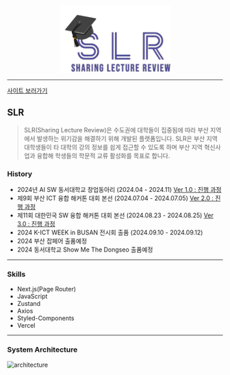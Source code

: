 <div align = "center">
    
![로고](https://raw.githubusercontent.com/UbSE-lab/class-review-site-server/refs/heads/main/images/Logo_Blue2.png)

</div>

---

[사이트 보러가기](https://slr-phi.vercel.app/)


## SLR
> SLR(Sharing Lecture Review)은 수도권에 대학들이 집중됨에 따라 부산 지역에서 발생하는 위기감을 해결하기 위해 개발된 플랫폼입니다.
> SLR은 부산 지역 대학생들이 타 대학의 강의 정보를 쉽게 접근할 수 있도록 하며 부산 지역 혁신사업과 융합해 학생들의 학문적 교류 활성화를 목표로 합니다.

### History
- 2024년 AI SW 동서대학교 창업동아리 (2024.04 - 2024.11) [Ver 1.0 : 진행 과정](https://github.com/amazon7737/class_review_site)
- 제9회 부산 ICT 융합 해커톤 대회 본선 (2024.07.04 - 2024.07.05) [Ver 2.0 : 진행 과정]([https://slr-phi.vercel.app/](https://github.com/solp721/SLR_Hackathon/tree/main/2024_busan_ict_hackathon))
- 제11회 대한민국 SW 융합 해커톤 대회 본선 (2024.08.23 - 2024.08.25) [Ver 3.0 : 진행 과정 ](https://github.com/solp721/SLR_Hackathon/tree/main/2024_korea_sw_hackathon)
- 2024 K-ICT WEEK in BUSAN 전시회 출품 (2024.09.10 - 2024.09.12)
- 2024 부산 잡페어 출품예정
- 2024 동서대학교 Show Me The Dongseo 출품예정

---

### Skills
* Next.js(Page Router)
* JavaScript
* Zustand
* Axios
* Styled-Components
* Vercel

---

### System Architecture

![architecture](https://github.com/user-attachments/assets/0e5ffb83-0046-41a0-9feb-7139200d9389)


